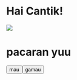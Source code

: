 <html>
<body>
<h1>Hai Cantik!</h1>
<img src="https://c.tenor.com/Z8ezUHZzcLoAAAAC/love.gif" />
<h1>pacaran yuu</h1>
<button id="btn_mau" onclick="alert('I LOVE YOU')">mau</button>
<button id="btn_gamau" onclick="gamau(this)" style="position:absolute">
gamau
</button>
</body>
<script>
function gamau(id){
var mau = document.getElementById("btn_mau");
var i = Math.floor(Math.random() * 300) + 1;
var j = Math.floor(Math.random() * 100) + mau.offsetTop;
id.style.left = i + "px";
id.style.top = j + "px"
}
</script>
</html>
